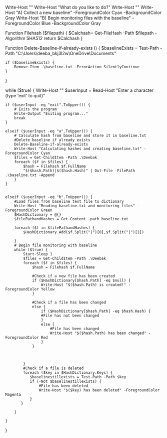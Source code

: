 Write-Host ""
Write-Host "What do you like to do?" 
Write-Host ""
Write-Host "A) Collect a new baseline" -ForegroundColor Cyan -BackgroundColor Gray
Write-Host "B) Begin monitoring files with the baseline" -ForegroundColor Blue -BackgroundColor Gray

Function Filehash ($filepath) {
    $Calchash= Get-FileHash -Path $filepath -Algorithm SHA512
    return $Calchash
}

Function Delete-Baseline-if-already-exists () {
    $baselineExists = Test-Path -Path "C:\Users\deeba_bkj3l2w\OneDrive\Documents"
    
    if ($baselineExists) {
        Remove-Item .\baseline.txt -ErrorAction SilentlyContinue
    }
}

while ($true) {
    Write-Host ""
    $userInput = Read-Host "Enter a character (type 'exit' to quit)"
    
    if ($userInput -eq "exit".ToUpper()) {
        # Exits the program
        Write-Output "Exiting program..." 
        break
    }
    
    elseif ($userInput -eq "a".ToUpper()) {
        # Calculate hash from baseline and store it in baseline.txt
        #Delete baseline if already exists
        Delete-Baseline-if-already-exists 
        Write-Host "Calculating hashes and creating baseline.txt" -ForegroundColor Cyan
        $files = Get-ChildItem -Path .\Deebak
        foreach ($f in $files) {
            $hash = Filehash $f.FullName
            "$($hash.Path)|$($hash.Hash)" | Out-File -FilePath .\baseline.txt -Append
        }
    }
    

    elseif ($userInput -eq "b".ToUpper()) {
        #Load files from baseline text file to dictionary
        Write-Host "Reading baseline.txt and monitoring files" -ForegroundColor Green
        $HashDictionary = @{}
        $filePathandHashes = Get-Content -path baseline.txt
        
        foreach ($f in $filePathandHashes) {
            $HashDictionary.Add($f.Split("|")[0],$f.Split("|")[1])
            
        }
        # Begin file monitoring with baseline
        while ($true) {
            Start-Sleep 1
            $files = Get-ChildItem -Path .\Deebak
            foreach ($f in $files) {
                $hash = Filehash $f.FullName
                
                #Check if a new file has been created 
                if ($HashDictionary[$hash.Path] -eq $null) {
                    Write-Host "$($hash.Path) is created!" -ForegroundColor Yellow
                }
                
                #Check if a file has been changed
                else {
                    if ($HashDictionary[$hash.Path] -eq $hash.Hash) {
                    #File has not been changed
                    }
                    else {
                        #File has been changed
                        Write-Host "$($hash.Path) has been changed" -ForegroundColor Red
                    }
                }
                
               
                
            }  
            #Check if a file is deleted
            foreach ($key in $HashDictionary.Keys) {
               $baselinestillexists = Test-Path -Path $key
               if (-Not $baselinestillexists) {
                   #File has been deleted
                   Write-Host "$($key) has been deleted" -ForegroundColor Magenta
               }
           }  
            
        }
        
    }
}
